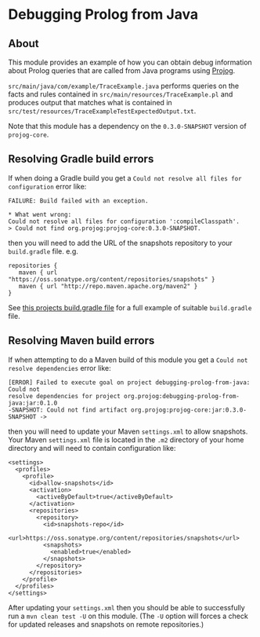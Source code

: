# Debugging Prolog from Java

## About

This module provides an example of how you can obtain debug information about Prolog queries that are called from Java programs using [Projog](http://www.projog.org/).

`src/main/java/com/example/TraceExample.java` performs queries on the facts and rules contained in `src/main/resources/TraceExample.pl` and produces output that matches what is contained in `src/test/resources/TraceExampleTestExpectedOutput.txt`.

Note that this module has a dependency on the `0.3.0-SNAPSHOT` version of `projog-core`.

## Resolving Gradle build errors

If when doing a Gradle build you get a `Could not resolve all files for configuration` error like:

```
FAILURE: Build failed with an exception.

* What went wrong:
Could not resolve all files for configuration ':compileClasspath'.
> Could not find org.projog:projog-core:0.3.0-SNAPSHOT.
```

then you will need to add the URL of the snapshots repository to your `build.gradle` file. e.g.

```
repositories {
   maven { url "https://oss.sonatype.org/content/repositories/snapshots" }
   maven { url "http://repo.maven.apache.org/maven2" }
}
```

See [this projects build.gradle file](https://raw.githubusercontent.com/s-webber/projog-examples/master/debugging-prolog-from-java/build.gradle) for a full example of suitable `build.gradle` file.

## Resolving Maven build errors

If when attempting to do a Maven build of this module you get a `Could not resolve dependencies` error like:

```
[ERROR] Failed to execute goal on project debugging-prolog-from-java: Could not
resolve dependencies for project org.projog:debugging-prolog-from-java:jar:0.1.0
-SNAPSHOT: Could not find artifact org.projog:projog-core:jar:0.3.0-SNAPSHOT ->
```

then you will need to update your Maven `settings.xml` to allow snapshots. Your Maven `settings.xml` file is located in the `.m2` directory of your home directory and will need to contain configuration like:

```
<settings>
  <profiles>
    <profile>
      <id>allow-snapshots</id>
      <activation>
        <activeByDefault>true</activeByDefault>
      </activation>
      <repositories>
        <repository>
          <id>snapshots-repo</id>
          <url>https://oss.sonatype.org/content/repositories/snapshots</url>
          <snapshots>
            <enabled>true</enabled>
          </snapshots>
        </repository>
      </repositories>
    </profile>
  </profiles>
</settings>
```

After updating your `settings.xml` then you should be able to successfully run a `mvn clean test -U` on this module. (The `-U` option will forces a check for updated releases and snapshots on remote repositories.)
